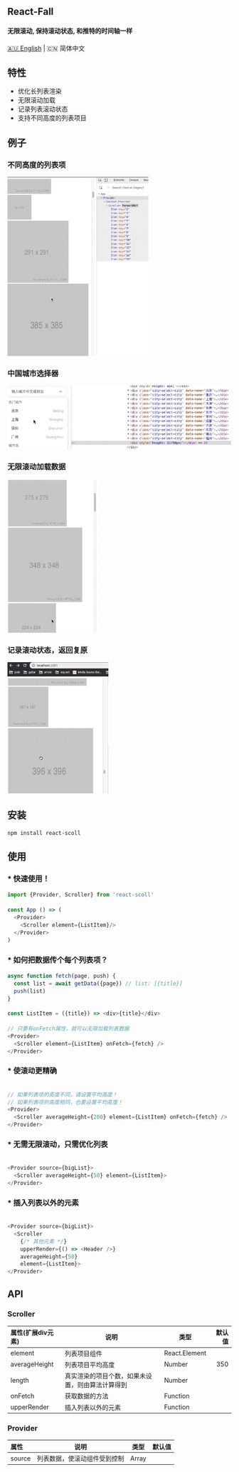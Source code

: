 ## React-Fall
#### 无限滚动, 保持滚动状态, 和推特的时间轴一样

<a href="https://github.com/fagougou/react-fall">🇦🇺 English</a>
| 🇨🇳 简体中文

## 特性

- 优化长列表渲染
- 无限滚动加载
- 记录列表滚动状态
- 支持不同高度的列表项目

## 例子

### 不同高度的列表项

![simple-demo](../pictures/simple-demo.gif)

### 中国城市选择器
![city-select-demo](../pictures/city-select-demo.gif)

### 无限滚动加载数据
![infinite-load-demo](../pictures/infinite-load-demo.gif)

### 记录滚动状态，返回复原
![record-demo](../pictures/record-demo.gif)

## 安装

```
npm install react-scoll
```

## 使用

### * 快速使用！

``` javascript
import {Provider, Scroller} from 'react-scoll'

const App () => (
  <Provider>
    <Scroller element={ListItem}/>
  </Provider>
)
```

### * 如何把数据传个每个列表项？

``` javascript
async function fetch(page, push) {
  const list = await getData({page}) // list: [{title}]
  push(list)
}

const ListItem = ({title}) => <div>{title}</div>

// 只要有onFetch属性，就可以无限加载列表数据
<Provider>
  <Scroller element={ListItem} onFetch={fetch} />
</Provider>
```

### * 使滚动更精确

``` javascript

// 如果列表项的高度不同，请设置平均高度！
// 如果列表项的高度相同，也要设置平均高度！
<Provider>
  <Scroller averageHeight={200} element={ListItem} onFetch={fetch} />
</Provider>

```

### * 无需无限滚动，只需优化列表

``` javascript

<Provider source={bigList}>
  <Scroller averageHeight={50} element={ListItem}>
</Provider>

```

### * 插入列表以外的元素

``` javascript

<Provider source={bigList}>
  <Scroller
    {/* 其他元素 */}
    upperRender={() => <Header />}
    averageHeight={50}
    element={ListItem}>
</Provider>

```

## API

### Scroller

| 属性(扩展div元素) | 说明                                             | 类型          | 默认值 |
| :---------------- | ------------------------------------------------ | ------------- | -----: |
| element           | 列表项目组件                                     | React.Element |
| averageHeight     | 列表项目平均高度                                 | Number        |    350 |
| length            | 真实渲染的项目个数，如果未设置，则由算法计算得到 | Number        |
| onFetch           | 获取数据的方法                                   | Function      |
| upperRender       | 插入列表以外的元素                               | Function      |

### Provider

| 属性   | 说明                         | 类型  | 默认值 |
| :----- | ---------------------------- | ----- | -----: |
| source | 列表数据，使滚动组件受到控制 | Array |